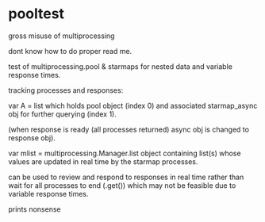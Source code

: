 # pooltest
gross misuse of multiprocessing

dont know how to do proper read me.

test of multiprocessing.pool & starmaps for nested data and variable response times.

tracking processes and responses:

var A = list which holds pool object (index 0) and associated starmap_async obj for further querying (index 1).

(when response is ready (all processes returned) async obj is changed to response obj).
  
var mlist = multiprocessing.Manager.list object containing list(s) whose values are updated in real time by the starmap processes.

can be used to review and respond to responses in real time rather than wait for all processes to end (.get()) which may not be feasible due to variable response times.
  
prints nonsense
